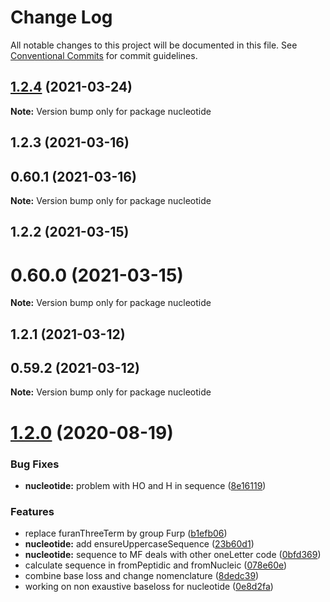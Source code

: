# Change Log

All notable changes to this project will be documented in this file.
See [Conventional Commits](https://conventionalcommits.org) for commit guidelines.

## [1.2.4](https://github.com/cheminfo/mass-tools/compare/nucleotide@1.2.3...nucleotide@1.2.4) (2021-03-24)

**Note:** Version bump only for package nucleotide





## 1.2.3 (2021-03-16)



## 0.60.1 (2021-03-16)

**Note:** Version bump only for package nucleotide





## 1.2.2 (2021-03-15)



# 0.60.0 (2021-03-15)

**Note:** Version bump only for package nucleotide





## 1.2.1 (2021-03-12)



## 0.59.2 (2021-03-12)

**Note:** Version bump only for package nucleotide





# [1.2.0](https://github.com/cheminfo/mass-tools/compare/nucleotide@1.1.5...nucleotide@1.2.0) (2020-08-19)

### Bug Fixes

- **nucleotide:** problem with HO and H in sequence ([8e16119](https://github.com/cheminfo/mass-tools/commit/8e161194d4f1c7e5a4aedf944a1cddccd430d4d7))

### Features

- replace furanThreeTerm by group Furp ([b1efb06](https://github.com/cheminfo/mass-tools/commit/b1efb061128833cd7d04772ed8f67102819e1f28))
- **nucleotide:** add ensureUppercaseSequence ([23b60d1](https://github.com/cheminfo/mass-tools/commit/23b60d17a50dcc8e32b064b07d762b87f7561e51))
- **nucleotide:** sequence to MF deals with other oneLetter code ([0bfd369](https://github.com/cheminfo/mass-tools/commit/0bfd3696527335b6696834210af710a8805c53cd))
- calculate sequence in fromPeptidic and fromNucleic ([078e60e](https://github.com/cheminfo/mass-tools/commit/078e60e593e77a253f54e330c999213f523129b0))
- combine base loss and change nomenclature ([8dedc39](https://github.com/cheminfo/mass-tools/commit/8dedc39b14655cc3f6e0016102eabe2b1373a7b0))
- working on non exaustive baseloss for nucleotide ([0e8d2fa](https://github.com/cheminfo/mass-tools/commit/0e8d2fa67ee33096091b1a245d21c213f3f4456b))
